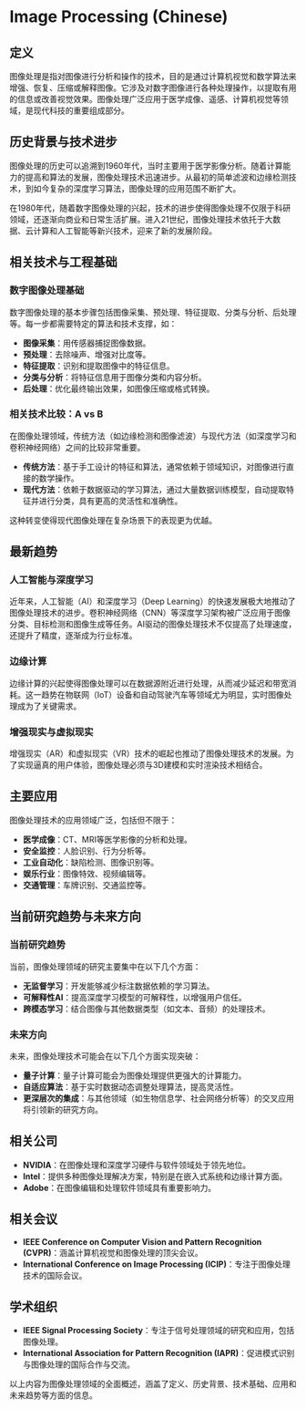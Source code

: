# Image Processing (Chinese)

## 定义

图像处理是指对图像进行分析和操作的技术，目的是通过计算机视觉和数学算法来增强、恢复、压缩或解释图像。它涉及对数字图像进行各种处理操作，以提取有用的信息或改善视觉效果。图像处理广泛应用于医学成像、遥感、计算机视觉等领域，是现代科技的重要组成部分。

## 历史背景与技术进步

图像处理的历史可以追溯到1960年代，当时主要用于医学影像分析。随着计算能力的提高和算法的发展，图像处理技术迅速进步。从最初的简单滤波和边缘检测技术，到如今复杂的深度学习算法，图像处理的应用范围不断扩大。

在1980年代，随着数字图像处理的兴起，技术的进步使得图像处理不仅限于科研领域，还逐渐向商业和日常生活扩展。进入21世纪，图像处理技术依托于大数据、云计算和人工智能等新兴技术，迎来了新的发展阶段。

## 相关技术与工程基础

### 数字图像处理基础

数字图像处理的基本步骤包括图像采集、预处理、特征提取、分类与分析、后处理等。每一步都需要特定的算法和技术支撑，如：

- **图像采集**：用传感器捕捉图像数据。
- **预处理**：去除噪声、增强对比度等。
- **特征提取**：识别和提取图像中的特征信息。
- **分类与分析**：将特征信息用于图像分类和内容分析。
- **后处理**：优化最终输出效果，如图像压缩或格式转换。

### 相关技术比较：A vs B

在图像处理领域，传统方法（如边缘检测和图像滤波）与现代方法（如深度学习和卷积神经网络）之间的比较非常重要。

- **传统方法**：基于手工设计的特征和算法，通常依赖于领域知识，对图像进行直接的数学操作。
- **现代方法**：依赖于数据驱动的学习算法，通过大量数据训练模型，自动提取特征并进行分类，具有更高的灵活性和准确性。

这种转变使得现代图像处理在复杂场景下的表现更为优越。

## 最新趋势

### 人工智能与深度学习

近年来，人工智能（AI）和深度学习（Deep Learning）的快速发展极大地推动了图像处理技术的进步。卷积神经网络（CNN）等深度学习架构被广泛应用于图像分类、目标检测和图像生成等任务。AI驱动的图像处理技术不仅提高了处理速度，还提升了精度，逐渐成为行业标准。

### 边缘计算

边缘计算的兴起使得图像处理可以在数据源附近进行处理，从而减少延迟和带宽消耗。这一趋势在物联网（IoT）设备和自动驾驶汽车等领域尤为明显，实时图像处理成为了关键需求。

### 增强现实与虚拟现实

增强现实（AR）和虚拟现实（VR）技术的崛起也推动了图像处理技术的发展。为了实现逼真的用户体验，图像处理必须与3D建模和实时渲染技术相结合。

## 主要应用

图像处理技术的应用领域广泛，包括但不限于：

- **医学成像**：CT、MRI等医学影像的分析和处理。
- **安全监控**：人脸识别、行为分析等。
- **工业自动化**：缺陷检测、图像识别等。
- **娱乐行业**：图像特效、视频编辑等。
- **交通管理**：车牌识别、交通监控等。

## 当前研究趋势与未来方向

### 当前研究趋势

当前，图像处理领域的研究主要集中在以下几个方面：

- **无监督学习**：开发能够减少标注数据依赖的学习算法。
- **可解释性AI**：提高深度学习模型的可解释性，以增强用户信任。
- **跨模态学习**：结合图像与其他数据类型（如文本、音频）的处理技术。

### 未来方向

未来，图像处理技术可能会在以下几个方面实现突破：

- **量子计算**：量子计算可能会为图像处理提供更强大的计算能力。
- **自适应算法**：基于实时数据动态调整处理算法，提高灵活性。
- **更深层次的集成**：与其他领域（如生物信息学、社会网络分析等）的交叉应用将引领新的研究方向。

## 相关公司

- **NVIDIA**：在图像处理和深度学习硬件与软件领域处于领先地位。
- **Intel**：提供多种图像处理解决方案，特别是在嵌入式系统和边缘计算方面。
- **Adobe**：在图像编辑和处理软件领域具有重要影响力。

## 相关会议

- **IEEE Conference on Computer Vision and Pattern Recognition (CVPR)**：涵盖计算机视觉和图像处理的顶尖会议。
- **International Conference on Image Processing (ICIP)**：专注于图像处理技术的国际会议。

## 学术组织

- **IEEE Signal Processing Society**：专注于信号处理领域的研究和应用，包括图像处理。
- **International Association for Pattern Recognition (IAPR)**：促进模式识别与图像处理的国际合作与交流。

以上内容为图像处理领域的全面概述，涵盖了定义、历史背景、技术基础、应用和未来趋势等方面的信息。